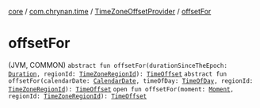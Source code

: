 [core](../../index.md) / [com.chrynan.time](../index.md) / [TimeZoneOffsetProvider](index.md) / [offsetFor](./offset-for.md)

# offsetFor

(JVM, COMMON) `abstract fun offsetFor(durationSinceTheEpoch: `[`Duration`](https://kotlinlang.org/api/latest/jvm/stdlib/kotlin.time/-duration/index.html)`, regionId: `[`TimeZoneRegionId`](../-time-zone-region-id/index.md)`): `[`TimeOffset`](../-time-offset/index.md)
`abstract fun offsetFor(calendarDate: `[`CalendarDate`](../-calendar-date/index.md)`, timeOfDay: `[`TimeOfDay`](../-time-of-day/index.md)`, regionId: `[`TimeZoneRegionId`](../-time-zone-region-id/index.md)`): `[`TimeOffset`](../-time-offset/index.md)
`open fun offsetFor(moment: `[`Moment`](../-moment/index.md)`, regionId: `[`TimeZoneRegionId`](../-time-zone-region-id/index.md)`): `[`TimeOffset`](../-time-offset/index.md)